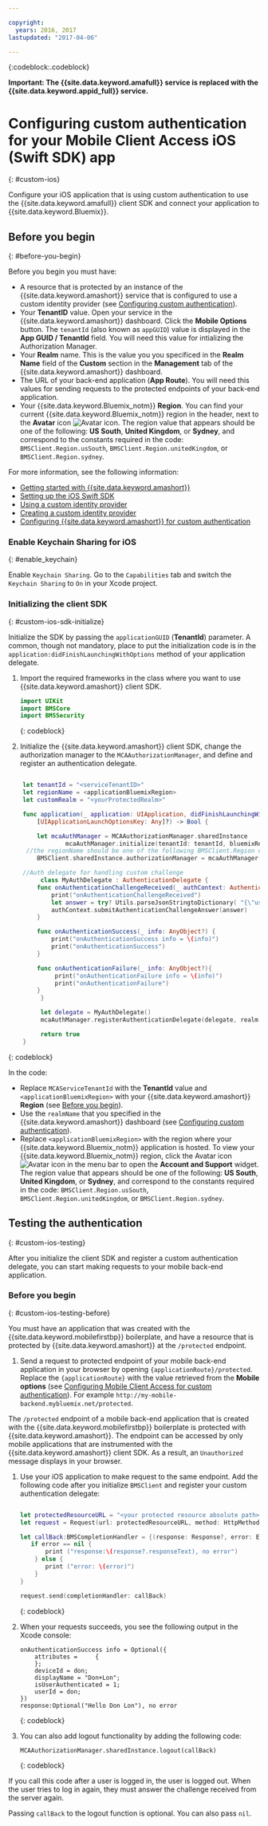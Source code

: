```yaml
---

copyright:
  years: 2016, 2017
lastupdated: "2017-04-06"

---
```


{:codeblock:.codeblock}

**Important: The {{site.data.keyword.amafull}} service is replaced with the {{site.data.keyword.appid_full}} service.**

# Configuring custom authentication for your Mobile Client Access iOS (Swift SDK) app
{: #custom-ios}

Configure your iOS application that is using custom authentication to use the {{site.data.keyword.amafull}} client SDK and connect your application to {{site.data.keyword.Bluemix}}.  


## Before you begin
{: #before-you-begin}

Before you begin you must have:

* A resource that is protected by an instance of the {{site.data.keyword.amashort}} service that is configured to use a custom identity provider (see [Configuring custom authentication](custom-auth-config-mca.html)).  
* Your **TenantID** value. Open your service in the  {{site.data.keyword.amashort}} dashboard. Click the **Mobile Options** button. The `tenantId` (also known as `appGUID`)  value is displayed in the **App GUID / TenantId** field. You will need this value for intializing the Authorization Manager.
* Your **Realm** name. This is the value you you specificed in the **Realm Name** field of the **Custom** section in the **Management** tab of the {{site.data.keyword.amashort}} dashboard.
* The URL of your back-end application (**App Route**). You will need this values for sending requests to the protected endpoints of your back-end application.
* Your {{site.data.keyword.Bluemix_notm}} **Region**. You can find your current {{site.data.keyword.Bluemix_notm}} region in the header, next to the **Avatar** icon ![Avatar icon](images/face.jpg "Avatar icon"). The region value that appears should be one of the following: **US South**, **United Kingdom**, or **Sydney**, and correspond to the constants required in the code:  `BMSClient.Region.usSouth`, `BMSClient.Region.unitedKingdom`, or `BMSClient.Region.sydney`.

For more information, see the following information:
 * [Getting started with {{site.data.keyword.amashort}}](index.html)
 * [Setting up the iOS Swift SDK](getting-started-ios-swift-sdk.html)
 * [Using a custom identity provider](custom-auth.html)
 * [Creating a custom identity provider](custom-auth-identity-provider.html)
 * [Configuring {{site.data.keyword.amashort}} for custom authentication](custom-auth-config-mca.html)

### Enable Keychain Sharing for iOS
{: #enable_keychain}

Enable `Keychain Sharing`. Go to the `Capabilities` tab and switch the `Keychain Sharing` to `On` in your Xcode project.


### Initializing the client SDK
{: #custom-ios-sdk-initialize}

Initialize the SDK by passing the `applicationGUID` (**TenantId**) parameter. A common, though not mandatory, place to put the initialization code is in the `application:didFinishLaunchingWithOptions` method of your application delegate.

1. Import the required frameworks in the class where you want to use {{site.data.keyword.amashort}} client SDK.

	```Swift
	import UIKit
	import BMSCore
	import BMSSecurity
	```
	{: codeblock}

1. Initialize the {{site.data.keyword.amashort}} client SDK, change the authorization manager to the  `MCAAuthorizationManager`, and define and register an authentication delegate.

```Swift

	let tenantId = "<serviceTenantID>"
	let regionName = <applicationBluemixRegion>
	let customRealm = "<yourProtectedRealm>"

	func application(_ application: UIApplication, didFinishLaunchingWithOptions launchOptions:
		[UIApplicationLaunchOptionsKey: Any]?) -> Bool {

		let mcaAuthManager = MCAAuthorizationManager.sharedInstance
	    		mcaAuthManager.initialize(tenantId: tenantId, bluemixRegion: regionName)
	 //the regionName should be one of the following BMSClient.Region constants: BMSClient.Region.usSouth, BMSClient.Region.unitedKingdom, or BMSClient.Region.sydney   
		BMSClient.sharedInstance.authorizationManager = mcaAuthManager

	//Auth delegate for handling custom challenge
	     class MyAuthDelegate : AuthenticationDelegate {
		func onAuthenticationChallengeReceived(_ authContext: AuthenticationContext, challenge: AnyObject){
		    print("onAuthenticationChallengeReceived")
		    let answer = try? Utils.parseJsonStringtoDictionary( "{\"userName\":\"" + "test" + "\",\"password\":\"" + "test" + "\"}")
			authContext.submitAuthenticationChallengeAnswer(answer)
		}

		func onAuthenticationSuccess(_ info: AnyObject?) {
		    print("onAuthenticationSuccess info = \(info)")
		    print("onAuthenticationSuccess")
		}

		func onAuthenticationFailure(_ info: AnyObject?){
		     print("onAuthenticationFailure info = \(info)")
		     print("onAuthenticationFailure")
		}
	     }

	     let delegate = MyAuthDelegate()
	     mcaAuthManager.registerAuthenticationDelegate(delegate, realm: customRealm)

	     return true
	}


```
{: codeblock}

In the code:
* Replace `MCAServiceTenantId` with the **TenantId** value and `<applicationBluemixRegion>` with your {{site.data.keyword.amashort}} **Region** (see [Before you begin](##before-you-begin)).
* Use the `realmName` that you specified in the {{site.data.keyword.amashort}} dashboard (see [Configuring custom authentication](custom-auth-config-mca.html)).
* Replace `<applicationBluemixRegion>` with the region where your {{site.data.keyword.Bluemix_notm}} application is hosted. To view your {{site.data.keyword.Bluemix_notm}} region, click the Avatar icon ![Avatar icon](images/face.jpg "Avatar icon")  in the menu bar to open the **Account and Support** widget.  The region value that appears should be one of the following: **US South**, **United Kingdom**, or **Sydney**, and correspond to the constants required in the code:  `BMSClient.Region.usSouth`, `BMSClient.Region.unitedKingdom`, or `BMSClient.Region.sydney`.


## Testing the authentication
{: #custom-ios-testing}

After you initialize the client SDK and register a custom authentication delegate, you can start making requests to your mobile back-end application.

### Before you begin
{: #custom-ios-testing-before}

 You must have an application that was created with the {{site.data.keyword.mobilefirstbp}} boilerplate, and have a resource that is protected by {{site.data.keyword.amashort}} at the `/protected` endpoint.

1. Send a request to protected endpoint of your mobile back-end application in your browser by opening `{applicationRoute}/protected`. Replace the   `{applicationRoute}` with the value retrieved from the **Mobile options** (see [Configuring Mobile Client Access for custom authentication](#custom-auth-ios-configmca)). For example `http://my-mobile-backend.mybluemix.net/protected`.

 The `/protected` endpoint of a mobile back-end application that is created with the {{site.data.keyword.mobilefirstbp}} boilerplate is protected with {{site.data.keyword.amashort}}. The endpoint can  be accessed by only mobile applications that are instrumented with the {{site.data.keyword.amashort}} client SDK. As a result, an `Unauthorized` message displays in your browser.

1. Use your iOS application to make request to the same endpoint. Add the following code after you initialize `BMSClient` and register your custom authentication delegate:

    ```Swift

	let protectedResourceURL = "<your protected resource absolute path>"
	let request = Request(url: protectedResourceURL, method: HttpMethod.GET)

	let callBack:BMSCompletionHandler = {(response: Response?, error: Error?) in
	   if error == nil {
	       print ("response:\(response?.responseText), no error")
	    } else {
	       print ("error: \(error)")
	    }
	}

	request.send(completionHandler: callBack)
     ```
     {: codeblock}

1. When your requests succeeds, you see the following output in the Xcode console:

	 ```
	 onAuthenticationSuccess info = Optional({
	     attributes =     {
	     };
	     deviceId = don;
	     displayName = "Don+Lon";
	     isUserAuthenticated = 1;
	     userId = don;
	 })
	 response:Optional("Hello Don Lon"), no error
	 ```
	 {: codeblock}

1. You can also add logout functionality by adding the following code:

	 ```
	 MCAAuthorizationManager.sharedInstance.logout(callBack)
	 ```
	 {: codeblock}

 If you call this code after a user is logged in, the user is logged out. When the user tries to log in again, they must answer the challenge received from the server again.

 Passing `callBack` to the logout function is optional. You can also pass `nil`.
